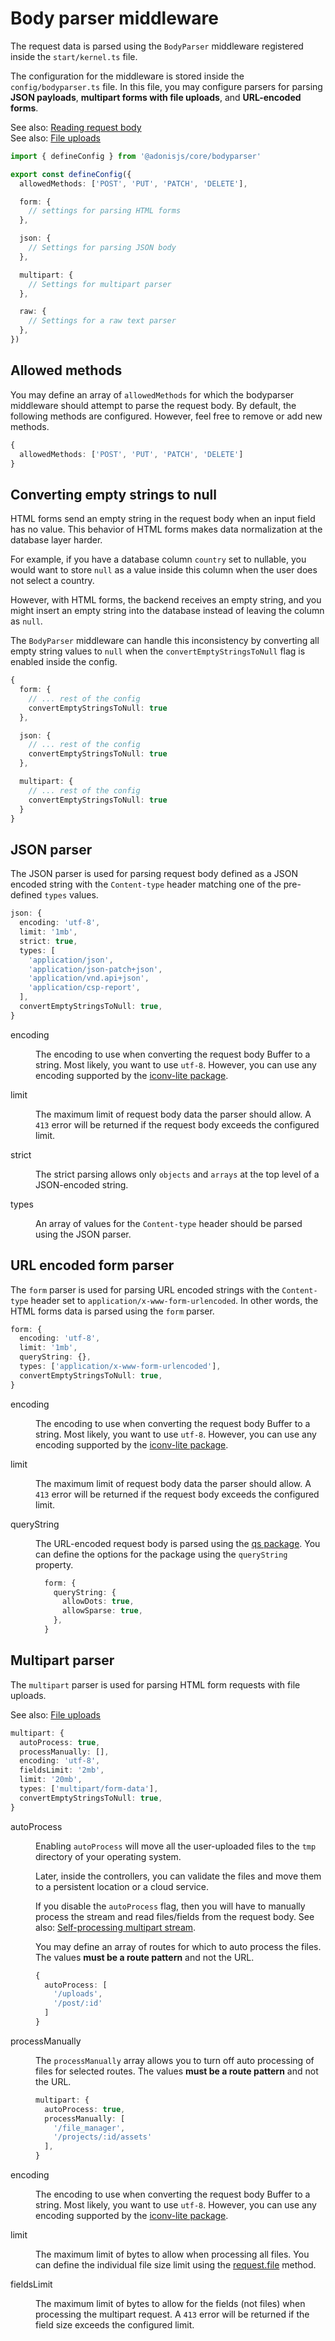 # Body parser middleware

The request data is parsed using the `BodyParser` middleware registered inside the `start/kernel.ts` file.

The configuration for the middleware is stored inside the `config/bodyparser.ts` file. In this file, you may configure parsers for parsing **JSON payloads**, **multipart forms with file uploads**, and **URL-encoded forms**.

See also: [Reading request body](request.md#request-body)\
See also: [File uploads](file_uploads.md)

```ts
import { defineConfig } from '@adonisjs/core/bodyparser'

export const defineConfig({
  allowedMethods: ['POST', 'PUT', 'PATCH', 'DELETE'],

  form: {
    // settings for parsing HTML forms
  },

  json: {
    // Settings for parsing JSON body
  },

  multipart: {
    // Settings for multipart parser
  },

  raw: {
    // Settings for a raw text parser
  },
})
```

## Allowed methods

You may define an array of `allowedMethods` for which the bodyparser middleware should attempt to parse the request body. By default, the following methods are configured. However, feel free to remove or add new methods.

```ts
{
  allowedMethods: ['POST', 'PUT', 'PATCH', 'DELETE']
}
```

## Converting empty strings to null

HTML forms send an empty string in the request body when an input field has no value. This behavior of HTML forms makes data normalization at the database layer harder.

For example, if you have a database column `country` set to nullable, you would want to store `null` as a value inside this column when the user does not select a country.

However, with HTML forms, the backend receives an empty string, and you might insert an empty string into the database instead of leaving the column as `null`.

The `BodyParser` middleware can handle this inconsistency by converting all empty string values to `null` when the `convertEmptyStringsToNull` flag is enabled inside the config.

```ts
{
  form: {
    // ... rest of the config
    convertEmptyStringsToNull: true
  },

  json: {
    // ... rest of the config
    convertEmptyStringsToNull: true
  },

  multipart: {
    // ... rest of the config
    convertEmptyStringsToNull: true
  }
}
```

## JSON parser

The JSON parser is used for parsing request body defined as a JSON encoded string with the `Content-type` header matching one of the pre-defined `types` values.

```ts
json: {
  encoding: 'utf-8',
  limit: '1mb',
  strict: true,
  types: [
    'application/json',
    'application/json-patch+json',
    'application/vnd.api+json',
    'application/csp-report',
  ],
  convertEmptyStringsToNull: true,
}
```

<dl>

<dt>

encoding

</dt>

<dd>

The encoding to use when converting the request body Buffer to a string. Most likely, you want to use `utf-8`. However, you can use any encoding supported by the [iconv-lite package](https://www.npmjs.com/package/iconv-lite#readme).

</dd>

<dt>

limit

</dt>

<dd>

The maximum limit of request body data the parser should allow. A `413` error will be returned if the request body exceeds the configured limit.

</dd>

<dt>

strict

</dt>

<dd>

The strict parsing allows only `objects` and `arrays` at the top level of a JSON-encoded string.

</dd>

<dt>

types

</dt>

<dd>

An array of values for the `Content-type` header should be parsed using the JSON parser.

</dd>

</dl>

## URL encoded form parser

The `form` parser is used for parsing URL encoded strings with the `Content-type` header set to `application/x-www-form-urlencoded`. In other words, the HTML forms data is parsed using the `form` parser.

```ts
form: {
  encoding: 'utf-8',
  limit: '1mb',
  queryString: {},
  types: ['application/x-www-form-urlencoded'],
  convertEmptyStringsToNull: true,
}
```

<dl>

<dt>

encoding

<dt>

<dd>

The encoding to use when converting the request body Buffer to a string. Most likely, you want to use `utf-8`. However, you can use any encoding supported by the [iconv-lite package](https://www.npmjs.com/package/iconv-lite#readme).

</dd>

<dt>

limit

<dt>

<dd>

The maximum limit of request body data the parser should allow. A `413` error will be returned if the request body exceeds the configured limit.

</dd>

<dt>

queryString

<dt>

<dd>

The URL-encoded request body is parsed using the [qs package](https://www.npmjs.com/package/qs). You can define the options for the package using the `queryString` property.

```ts
  form: {
    queryString: {
      allowDots: true,
      allowSparse: true,
    },
  }
```

</dd>

</dl>

## Multipart parser

The `multipart` parser is used for parsing HTML form requests with file uploads.

See also: [File uploads](file_uploads.md)

```ts
multipart: {
  autoProcess: true,
  processManually: [],
  encoding: 'utf-8',
  fieldsLimit: '2mb',
  limit: '20mb',
  types: ['multipart/form-data'],
  convertEmptyStringsToNull: true,
}
```

<dl>

<dt>

autoProcess

</dt>

<dd>

Enabling `autoProcess` will move all the user-uploaded files to the `tmp` directory of your operating system.

Later, inside the controllers, you can validate the files and move them to a persistent location or a cloud service.

If you disable the `autoProcess` flag, then you will have to manually process the stream and read files/fields from the request body. See also: [Self-processing multipart stream](file_uploads.md#self-processing-multipart-stream).

You may define an array of routes for which to auto process the files. The values **must be a route pattern** and not the URL.

```ts
{
  autoProcess: [
    '/uploads',
    '/post/:id'
  ]
}
```

</dd>

<dt>

processManually

</dt>

<dd>

The `processManually` array allows you to turn off auto processing of files for selected routes. The values **must be a route pattern** and not the URL.

```ts
multipart: {
  autoProcess: true,
  processManually: [
    '/file_manager',
    '/projects/:id/assets'
  ],
}
```

</dd>

<dt>

encoding

</dt>

<dd>

The encoding to use when converting the request body Buffer to a string. Most likely, you want to use `utf-8`. However, you can use any encoding supported by the [iconv-lite package](https://www.npmjs.com/package/iconv-lite#readme).

</dd>

<dt>

limit

</dt>

<dd>

The maximum limit of bytes to allow when processing all files. You can define the individual file size limit using the [request.file](file_uploads.md) method.

</dd>

<dt>

fieldsLimit

</dt>

<dd>

The maximum limit of bytes to allow for the fields (not files) when processing the multipart request. A `413` error will be returned if the field size exceeds the configured limit.

</dd>

</dl>
